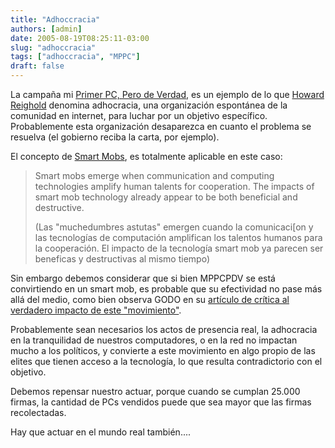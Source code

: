 ```yaml
---
title: "Adhoccracia"
authors: [admin]
date: 2005-08-19T08:25:11-03:00
slug: "adhoccracia"
tags: ["adhoccracia", "MPPC"]
draft: false
---
```


La campaña mi [Primer PC, Pero de Verdad](http://mppc.tardis.cl/), es un
ejemplo de lo que [Howard Reighold](http://www.rheingold.com/index.html)
denomina adhocracia, una organización espontánea de la comunidad en
internet, para luchar por un objetivo específico. Probablemente esta
organización desaparezca en cuanto el problema se resuelva (el gobierno
reciba la carta, por ejemplo).

El concepto de [Smart Mobs](http://www.smartmobs.com/), es totalmente
aplicable en este caso:

> Smart mobs emerge when communication and computing technologies
> amplify human talents for cooperation. The impacts of smart mob
> technology already appear to be both beneficial and destructive.
>
> (Las "muchedumbres astutas" emergen cuando la comunicaci\[on y las
> tecnologías de computación amplifican los talentos humanos para la
> cooperación. El impacto de la tecnología smart mob ya parecen ser
> beneficas y destructivas al mismo tiempo)

Sin embargo debemos considerar que si bien MPPCPDV se está convirtiendo
en un smart mob, es probable que su efectividad no pase más allá del
medio, como bien observa GODO en su [artículo de crítica al verdadero
impacto de este "movimiento"](http://godomuro.blogspot.com/2005/08/un-blog-anti-blog.html).

Probablemente sean necesarios los actos de presencia real, la adhocracia
en la tranquilidad de nuestros computadores, o en la red no impactan
mucho a los políticos, y convierte a este movimiento en algo propio de
las elites que tienen acceso a la tecnología, lo que resulta
contradictorio con el objetivo.

Debemos repensar nuestro actuar, porque cuando se cumplan 25.000 firmas,
la cantidad de PCs vendidos puede que sea mayor que las firmas
recolectadas.

Hay que actuar en el mundo real también\....
